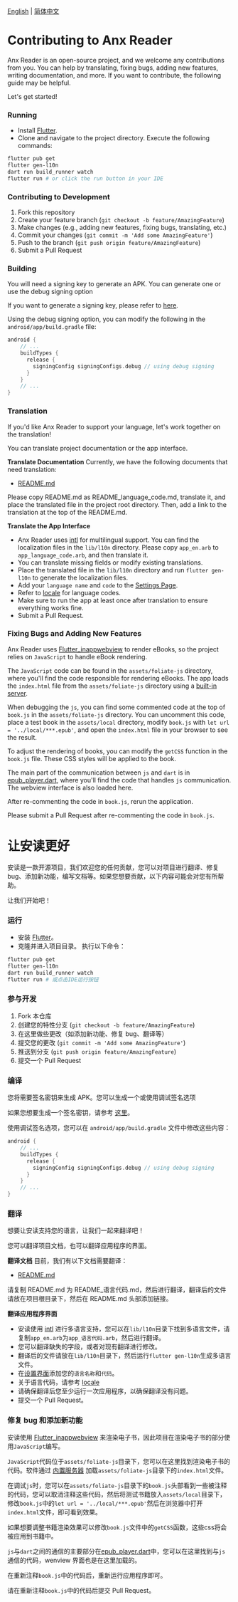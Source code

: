 [English](#Contributing-to-Anx-Reader) | [简体中文](#让安读更好)

# Contributing to Anx Reader

Anx Reader is an open-source project, and we welcome any contributions from you. You can help by translating, fixing bugs, adding new features, writing documentation, and more. If you want to contribute, the following guide may be helpful.

Let's get started!

### Running
- Install [Flutter](https://flutter.dev).
- Clone and navigate to the project directory.
Execute the following commands:
```bash
flutter pub get
flutter gen-l10n
dart run build_runner watch
flutter run # or click the run button in your IDE
```

### Contributing to Development
1. Fork this repository
2. Create your feature branch (`git checkout -b feature/AmazingFeature`)
3. Make changes (e.g., adding new features, fixing bugs, translating, etc.)
4. Commit your changes (`git commit -m 'Add some AmazingFeature'`)
5. Push to the branch (`git push origin feature/AmazingFeature`)
6. Submit a Pull Request

### Building
You will need a signing key to generate an APK. You can generate one or use the debug signing option

If you want to generate a signing key, please refer to [here](https://developer.android.com/studio/publish/app-signing).

Using the debug signing option, you can modify the following in the `android/app/build.gradle` file:

```gradle
android {
    // ...
    buildTypes {
      release {
        signingConfig signingConfigs.debug // using debug signing
      }
    }
    // ...
}
```


### Translation
If you'd like Anx Reader to support your language, let's work together on the translation!

You can translate project documentation or the app interface.

**Translate Documentation**
Currently, we have the following documents that need translation:
- [README.md](README.md)

Please copy README.md as README_language_code.md, translate it, and place the translated file in the project root directory. Then, add a link to the translation at the top of the README.md.

**Translate the App Interface**
- Anx Reader uses [intl](https://pub.dev/packages/intl) for multilingual support. You can find the localization files in the `lib/l10n` directory. Please copy `app_en.arb` to `app_language_code.arb`, and then translate it.
- You can translate missing fields or modify existing translations.
- Place the translated file in the `lib/l10n` directory and run `flutter gen-l10n` to generate the localization files.
- Add your `language name` and `code` to the [Settings Page](lib/page/settings_page/appearance.dart#L83).
- Refer to [locale](https://saimana.com/list-of-country-locale-code/) for language codes.
- Make sure to run the app at least once after translation to ensure everything works fine.
- Submit a Pull Request.

### Fixing Bugs and Adding New Features
Anx Reader uses [Flutter_inappwebview](https://pub.dev/packages/flutter_inappwebview) to render eBooks, so the project relies on `JavaScript` to handle eBook rendering.

The `JavaScript` code can be found in the `assets/foliate-js` directory, where you'll find the code responsible for rendering eBooks. The app loads the `index.html` file from the `assets/foliate-js` directory using a [built-in server](lib/service/book_player/book_player_server.dart).

When debugging the `js`, you can find some commented code at the top of `book.js` in the `assets/foliate-js` directory. You can uncomment this code, place a test book in the `assets/local` directory, modify `book.js` with `let url = '../local/***.epub'`, and open the `index.html` file in your browser to see the result.

To adjust the rendering of books, you can modify the `getCSS` function in the `book.js` file. These CSS styles will be applied to the book.

The main part of the communication between `js` and `dart` is in [epub_player.dart](lib/page/book_player/epub_player.dart), where you'll find the code that handles `js` communication. The webview interface is also loaded here.

After re-commenting the code in `book.js`, rerun the application.

Please submit a Pull Request after re-commenting the code in `book.js`.

# 让安读更好
安读是一款开源项目，我们欢迎您的任何贡献，您可以对项目进行翻译、修复 bug、添加新功能，编写文档等。如果您想要贡献，以下内容可能会对您有所帮助。

让我们开始吧！

### 运行
- 安装 [Flutter](https://flutter.dev)。
- 克隆并进入项目目录。
执行以下命令：
```bash
flutter pub get
flutter gen-l10n
dart run build_runner watch
flutter run # 或点击IDE运行按钮
```


### 参与开发
1. Fork 本仓库
2. 创建您的特性分支 (`git checkout -b feature/AmazingFeature`)
3. 在这里做些更改（如添加新功能、修复 bug、翻译等）
4. 提交您的更改 (`git commit -m 'Add some AmazingFeature'`)
5. 推送到分支 (`git push origin feature/AmazingFeature`)
6. 提交一个 Pull Request

### 编译
您将需要签名密钥来生成 APK。您可以生成一个或使用调试签名选项

如果您想要生成一个签名密钥，请参考 [这里](https://developer.android.com/studio/publish/app-signing)。

使用调试签名选项，您可以在 `android/app/build.gradle` 文件中修改这些内容：

```gradle
android {
    // ...
    buildTypes {
      release {
        signingConfig signingConfigs.debug // using debug signing
      }
    }
    // ...
}
```

### 翻译
想要让安读支持您的语言，让我们一起来翻译吧！

您可以翻译项目文档，也可以翻译应用程序的界面。

**翻译文档**
目前，我们有以下文档需要翻译：
- [README.md](README.md)

请复制 README.md 为 README_语言代码.md，然后进行翻译，翻译后的文件请放在项目根目录下，然后在 README.md 头部添加链接。

**翻译应用程序界面**
- 安读使用 [intl](https://pub.dev/packages/intl) 进行多语言支持，您可以在`lib/l10n`目录下找到多语言文件，请复制`app_en.arb`为`app_语言代码.arb`，然后进行翻译。
- 您可以翻译缺失的字段，或者对现有翻译进行修改。
- 翻译后的文件请放在`lib/l10n`目录下，然后运行`flutter gen-l10n`生成多语言文件。
- 在[设置界面](lib/page/settings_page/appearance.dart#L83)添加您的`语言名称`和`代码`。
- 关于语言代码，请参考 [locale](https://saimana.com/list-of-country-locale-code/)
- 请确保翻译后您至少运行一次应用程序，以确保翻译没有问题。
- 提交一个 Pull Request。

### 修复 bug 和添加新功能
安读使用 [Flutter_inappwebview](https://pub.dev/packages/flutter_inappwebview) 来渲染电子书，因此项目在渲染电子书的部分使用`JavaScript`编写。

`JavaScript`代码位于`assets/foliate-js`目录下，您可以在这里找到渲染电子书的代码。软件通过 [内置服务器](lib/service/book_player/book_player_server.dart) 加载`assets/foliate-js`目录下的`index.html`文件。

在调试`js`时，您可以在`assets/foliate-js`目录下的`book.js`头部看到一些被注释的代码，您可以取消注释这些代码，然后将测试书籍放入`assets/local`目录下，修改`book.js`中的`let url = '../local/***.epub'`然后在浏览器中打开`index.html`文件，即可看到效果。

如果想要调整书籍渲染效果可以修改`book.js`文件中的`getCSS`函数，这些css将会被应用到书籍中。

`js`与`dart`之间的通信的主要部分在[epub_player.dart](lib/page/book_player/epub_player.dart)中，您可以在这里找到与`js`通信的代码，wenview 界面也是在这里加载的。

在重新注释`book.js`中的代码后，重新运行应用程序即可。

请在重新注释`book.js`中的代码后提交 Pull Request。
